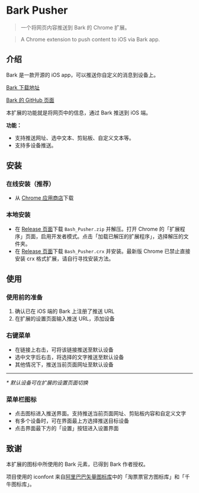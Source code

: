 # Bark Pusher

> 一个将网页内容推送到 Bark 的 Chrome 扩展。

> A Chrome extension to push content to iOS via Bark app.

## 介绍

Bark 是一款开源的 iOS app，可以推送你自定义的消息到设备上。

[Bark 下载地址](https://apps.apple.com/cn/app/id1403753865)

[Bark 的 GitHub 页面](https://github.com/Finb/Bark)

本扩展的功能就是将网页中的信息，通过 Bark 推送到 iOS 端。

**功能：**

* 支持推送网址、选中文本、剪贴板、自定义文本等。
* 支持多设备推送。

## 安装

### 在线安装（推荐）

* 从 [Chrome 应用商店](https://chrome.google.com/webstore/detail/poomlolhjphfnijbbhplbggnddahgdpp/)下载

### 本地安装

* 在 [Release 页面](https://github.com/Mongkii/Bark-Pusher/releases)下载 `Bash_Pusher.zip` 并解压。打开 Chrome 的「扩展程序」页面，启用开发者模式。点击「加载已解压的扩展程序」，选择解压的文件夹。
* 在 [Release 页面](https://github.com/Mongkii/Bark-Pusher/releases)下载 `Bash_Pusher.crx` 并安装。最新版 Chrome 已禁止直接安装 crx 格式扩展，请自行寻找安装方法。

## 使用

### 使用前的准备

1. 确认已在 iOS 端的 Bark 上注册了推送 URL
2. 在扩展的设置页面输入推送 URL，添加设备

### 右键菜单

* 在链接上右击，可将该链接推送至默认设备
* 选中文字后右击，将选择的文字推送至默认设备
* 其他情况下，推送当前页面网址至默认设备
----
*\* 默认设备可在扩展的设置页面切换*

### 菜单栏图标

* 点击图标进入推送界面。支持推送当前页面网址、剪贴板内容和自定义文字
* 有多个设备时，可在界面最上方选择推送目标设备
* 点击界面最下方的「设置」按钮进入设置界面

## 致谢

本扩展的图标中所使用的 Bark 元素，已得到 Bark 作者授权。

项目使用的 iconfont 来自[阿里巴巴矢量图标库](https://www.iconfont.cn)中的「淘票票官方图标库」和「千牛图标库」。